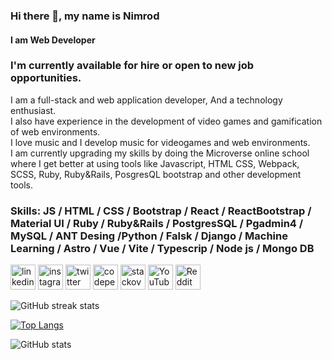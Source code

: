 ### Hi there 👋, my name is Nimrod
#### I am Web Developer 

### I'm currently available for hire or open to new job opportunities.

<p> I am a full-stack and web application developer, And a technology enthusiast.<br>
I also have experience in the development of video games and gamification of web environments.<br>
I love music and I develop music for videogames and web environments.
<br>
I am currently upgrading my skills by doing the Microverse online school where I get better at using tools like Javascript, HTML CSS, Webpack, SCSS, Ruby, Ruby&Rails, PosgresQL bootstrap and other development tools.</p>

### Skills: JS / HTML / CSS / Bootstrap / React / ReactBootstrap / Material UI / Ruby / Ruby&Rails / PostgresSQL / Pgadmin4 / MySQL / ANT Desing /Python / Falsk / Django / Machine Learning / Astro / Vue / Vite / Typescrip / Node js / Mongo DB



[<img src='https://cdn.jsdelivr.net/npm/simple-icons@3.0.1/icons/linkedin.svg' alt='linkedin' height='40'>](https://www.linkedin.com/in/nimrod-acosta/) 
[<img src='https://cdn.jsdelivr.net/npm/simple-icons@3.0.1/icons/instagram.svg' alt='instagram' height='40'>](https://www.instagram.com/nimplay.site//)
[<img src='https://cdn.jsdelivr.net/npm/simple-icons@3.0.1/icons/twitter.svg' alt='twitter' height='40'>](https://twitter.com/NimrodAcosta) 
[<img src='https://cdn.jsdelivr.net/npm/simple-icons@3.0.1/icons/codepen.svg' alt='codepen' height='40'>](https://codepen.io/nimrod-acosta)
[<img src='https://cdn.jsdelivr.net/npm/simple-icons@3.0.1/icons/stackoverflow.svg' alt='stackoverflow' height='40'>](https://stackoverflow.com/users/19497612/nimrod-acosta)
[<img src='https://cdn.jsdelivr.net/npm/simple-icons@3.0.1/icons/youtube.svg' alt='YouTube' height='40'>](https://www.youtube.com/channel/UCxOatrdUyyZiK5kOv7hUeHQ)
[<img src='https://cdn.jsdelivr.net/npm/simple-icons@3.0.1/icons/reddit.svg' alt='Reddit' height='40'>](https://www.reddit.com/user/nimplay)  



![GitHub streak stats](https://github-readme-streak-stats.herokuapp.com/?user=nimplay)  




[![Top Langs](https://github-readme-stats.vercel.app/api/top-langs/?username=nimplay)](https://github.com/anuraghazra/github-readme-stats)

![GitHub stats](https://github-readme-stats.vercel.app/api?username=nimplay&show_icons=true&count_private=true)  
